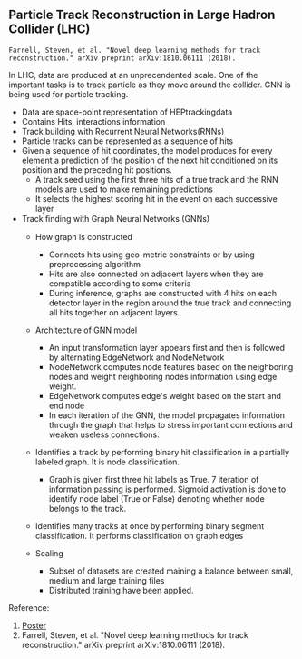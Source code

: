 ## Particle Track Reconstruction in Large Hadron Collider (LHC)
```
Farrell, Steven, et al. "Novel deep learning methods for track reconstruction." arXiv preprint arXiv:1810.06111 (2018).
```
In LHC, data are produced at an unprecendented scale. One of the important tasks is to track particle as they move around the collider. GNN is being used for particle tracking.  

* Data are space-point representation of HEPtrackingdata
* Contains Hits, interactions information
* Track building with Recurrent Neural Networks(RNNs)  
* Particle tracks can be represented as a sequence of hits
* Given a sequence of hit coordinates, the model produces for every element a prediction of the position of the next hit conditioned on its position and the preceding hit positions.
   * A track seed using the first three hits of a true track and the RNN models are used to make remaining predictions 
   * It selects the highest scoring hit in the event on each successive layer
* Track ﬁnding with Graph Neural Networks (GNNs)
  * How graph is constructed
    * Connects hits using geo-metric constraints or by using preprocessing algorithm
    * Hits are also connected on adjacent layers when they are compatible according to some criteria
    * During inference, graphs are constructed with 4 hits on each detector layer in the region around the true track and connecting all hits together on adjacent layers.
  * Architecture of GNN model
      * An input transformation layer appears first and then is followed by alternating EdgeNetwork and NodeNetwork
      * NodeNetwork computes node features based on the neighboring nodes and weight neighboring nodes information using edge weight.
      * EdgeNetwork computes edge's weight based on the start and end node
      * In each iteration of the GNN, the model propagates information through the graph that helps to stress important connections and weaken useless connections.

  * Identifies a track by performing binary hit classification in a partially labeled graph. It is node classification.
    * Graph is given first three hit labels as True. 7 iteration of information passing is performed. Sigmoid activation is done to identify node label (True or False) denoting whether node belongs to the track.
  * Identifies many tracks at once by performing binary segment classification. It performs classification on graph edges
  
  * Scaling
    * Subset of datasets are created maining a balance between small, medium and large training files
    * Distributed training have been applied. 
 
 Reference:  
 1. [Poster](https://indico.cern.ch/event/708041/contributions/3269696/attachments/1809739/2955133/vlimant_ACAT-HtrkX_March19.pdf)
 2. Farrell, Steven, et al. "Novel deep learning methods for track reconstruction." arXiv preprint arXiv:1810.06111 (2018).
